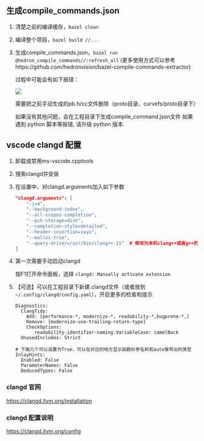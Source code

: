 ## 生成compile_commands.json

1. 清楚之前的编译缓存，`bazel clean`
2. 编译整个项目，`bazel build //...`
3. 生成compile_commands.json，`bazel run @hedron_compile_commands//:refresh_all` (更多使用方式可以参考https://github.com/hedronvision/bazel-compile-commands-extractor)

   过程中可能会有如下报错：

   ![](../images/clangd/clangd_error.png)

   需要把之前手动生成的pb.h/cc文件删除（proto目录、curvefs/proto目录下）
 
   如果没有其他问题，会在工程目录下生成compile_command.json文件
   如果遇到 python 脚本等报错, 请升级 python 版本.
## vscode clangd 配置

1. 卸载或禁用ms-vscode.cpptools
2. 搜索clangd并安装
3. 在设置中，对clangd.arguments加入如下参数
   
   ```json
   "clangd.arguments": [
       "-j=4",
       "--background-index",
       "--all-scopes-completion",
       "--pch-storage=disk",
       "--completion-style=detailed",
       "--header-insertion=iwyu",
       "--malloc-trim",
       "--query-driver=/usr/bin/clang++-11"  # 修改为本机clang++或者g++的路径
   ]
   ```

4. 第一次需要手动启动clangd

   按F1打开命令面板，选择 `clangd: Manually activate extension`

5. 【可选】可以在工程目录下新建.clangd文件（或者放到 `~/.config/clangd/config.yaml`），开启更多的检查和提示

   ```
   Diagnostics:
     ClangTidy:
       Add: [performance-*, modernize-*, readability-*,bugprone-*,]
       Remove: [modernize-use-trailing-return-type]
       CheckOptions:
          readability-identifier-naming.VariableCase: camelBack
     UnusedIncludes: Strict
   
   # 下面几个可以设置为True，可以在对应的地方显示函数形参名称和auto推导出的类型
   InlayHints:
     Enabled: False
     ParameterNames: False
     DeducedTypes: False
   ```

### clangd 官网

https://clangd.llvm.org/installation

### clangd 配置说明

https://clangd.llvm.org/config
